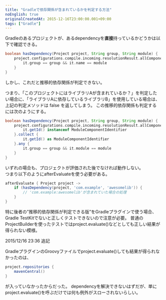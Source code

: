 ```yaml
---
title: "Gradleで依存関係が含まれているかを判定する方法"
noEnglish: true
originalCreatedAt: 2015-12-16T23:00:00.001+09:00
tags: ["Gradle"]
---
```

Gradleのあるプロジェクトが、あるdependencyを**直接**持っているかどうかは以下で確認できる。

```groovy
boolean hasDependency(Project project, String group, String module) {
    project.configurations.compile.incoming.resolutionResult.allComponents.any {
        it.group == group && it.name == module
    }
}
```

しかし、これだと推移的依存関係が判定できない。  
<!--more-->
つまり、「このプロジェクトにはライブラリAが含まれているか？」を判定したい場合に、「ライブラリAに依存しているライブラリB」を使用している場合は、上記の判定メソッドは false を返してしまう。
この推移的依存関係も判定するには次のようにする。

```groovy
boolean hasDependency(Project project, String group, String module) {
    project.configurations.compile.incoming.resolutionResult.allComponents.findAll {
        it.getId() instanceof ModuleComponentIdentifier
    }.collect {
        it.getId() as ModuleComponentIdentifier
    }.any {
        it.group == group && it.module == module
    }
}
```

いずれの場合も、プロジェクトが評価された後でなければ動作しない。  
つまり以下のようにafterEvaluateを使う必要がある。

```groovy
afterEvaluate { Project project ->
    if (hasDependency(project, 'com.example', 'awesomelib')) {
        // 'com.example:awesomelib'が含まれていた場合の処理
    }
}
```

特に後者の”推移的依存関係が判定できる版”をGradleプラグインで使う場合、Gradle TestKitでないと正しくテストできないので注意が必要。
普通のProjectBuilderを使ったテストではproject.evaluate()などとしても正しい結果が得られない模様。

2015/12/16 23:36 追記

GradleプラグインのGroovyファイルでproject.evaluate()しても結果が得られなかったのは、

```groovy
project.repositories {
    mavenCentral()
}
```

が入っていなかったからだった。
dependencyを解決できないはずだが、単にproject.evaluate()を呼ぶだけでは何も例外がスローされないらしい。
